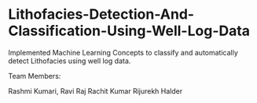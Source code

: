 # Lithofacies-Detection-And-Classification-Using-Well-Log-Data
 Implemented Machine Learning Concepts to classify and automatically detect Lithofacies using well log data.

Team Members:

Rashmi Kumari,
Ravi Raj
Rachit Kumar
Rijurekh Halder
